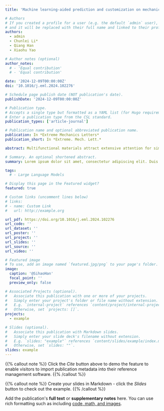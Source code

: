 ```yaml
---
title: 'Machine learning-aided prediction and customization on mechanical response and wave attenuation of multifunctional kiri/origami metamaterials'

# Authors
# If you created a profile for a user (e.g. the default `admin` user), write the username (folder name) here
# and it will be replaced with their full name and linked to their profile.
authors:
  - admin
  - Chunlei Li*
  - Qiang Han
  - Xiaohu Yao  

# Author notes (optional)
author_notes:
  # - 'Equal contribution'
  # - 'Equal contribution'

date: '2024-12-09T00:00:00Z'
doi: '10.1016/j.eml.2024.102276'

# Schedule page publish date (NOT publication's date).
publishDate: '2024-12-09T00:00:00Z'

# Publication type.
# Accepts a single type but formatted as a YAML list (for Hugo requirements).
# Enter a publication type from the CSL standard.
publication_types: ['article-journal']

# Publication name and optional abbreviated publication name.
publication: In *Extreme Mechanics Letters*
publication_short: In *Extreme. Mech. Lett.*

abstract: Multifunctional materials attract extensive attention for simultaneously satisfying diverse engineering applications, such as protection against mechanical and vibratory intrusions. Here, the mechanical responses and wave attenuation of multi-functional metamaterials at various elastoplastic are custom-designed. An elegant kiri/origami metamaterial is proposed, offering widely tunable mechanical responses and broadband wave attenuation in ultra low-frequencies. The incomparable compression-twist of kresling origami and the prominent local-resonance of kirigami split-rings promote efficient elastic wave polarization and plastic hinges, providing comprehensive protection from elastic to plastic. Kirigami split-rings highlight a fabrication-friendly approach of forming local resonators. Experiments and analyses confirm the reliability and superiority. Leveraging a machine learning-aided framework, optimal and anticipated individual properties and custom multi-performances are achieved for wave attenuation, energy absorption, plateau fluctuations, deformation triggering forces, and load-bearing/plateau forces under various impact levels. The machine learning-aided framework enables rapid multi-objective prediction and customization end-to-end without requiring prior knowledge. This work holds significant potential for the development and application of multi-functional, multi-physical field and multi-scale metamaterials.

# Summary. An optional shortened abstract.
summary: Lorem ipsum dolor sit amet, consectetur adipiscing elit. Duis posuere tellus ac convallis placerat. Proin tincidunt magna sed ex sollicitudin condimentum.

tags:
  # - Large Language Models

# Display this page in the Featured widget?
featured: true

# Custom links (uncomment lines below)
# links:
# - name: Custom Link
#   url: http://example.org

url_pdf: https://doi.org/10.1016/j.eml.2024.102276
url_code: ''
url_dataset: ''
url_poster: ''
url_project: ''
url_slides: ''
url_source: ''
url_video: ''

# Featured image
# To use, add an image named `featured.jpg/png` to your page's folder.
image:
  caption: '@SihaoHan'
  focal_point: ''
  preview_only: false

# Associated Projects (optional).
#   Associate this publication with one or more of your projects.
#   Simply enter your project's folder or file name without extension.
#   E.g. `internal-project` references `content/project/internal-project/index.md`.
#   Otherwise, set `projects: []`.
projects:
  - example

# Slides (optional).
#   Associate this publication with Markdown slides.
#   Simply enter your slide deck's filename without extension.
#   E.g. `slides: "example"` references `content/slides/example/index.md`.
#   Otherwise, set `slides: ""`.
slides: example
---
```


{{% callout note %}}
Click the _Cite_ button above to demo the feature to enable visitors to import publication metadata into their reference management software.
{{% /callout %}}

{{% callout note %}}
Create your slides in Markdown - click the _Slides_ button to check out the example.
{{% /callout %}}

Add the publication's **full text** or **supplementary notes** here. You can use rich formatting such as including [code, math, and images](https://docs.hugoblox.com/content/writing-markdown-latex/).
